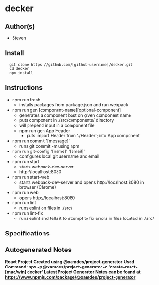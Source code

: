 # decker

## Author(s)

- Steven

## Install

```
  git clone https://github.com/[github-username]/decker.git
  cd decker
  npm install
```

## Instructions

- npm run fresh
  - installs packages from package.json and run webpack
- npm run gen [component-name][optional-component]
  - generates a component bast on given component name
  - puts component in ./src/components/ directory
  - will prepend input in a component file
  - npm run gen App Header
    - puts import Header from './Header'; into App component
- npm run commit '[message]'
  - runs git commit -m using npm
- npm run git-config '[name]' '[email]'
  - configures local git username and email
- npm run start
  - starts webpack-dev-server
  - http://localhost:8080
- npm run start-web
  - starts webpack-dev-server and opens http://localhost:8080 in browser (Chrome)
- npm run web
  - opens http://localhost:8080
- npm run lint
  - runs eslint on files in ./src/
- npm run lint-fix
  - runs eslint and tells it to attempt to fix errors in files located in ./src/

## Specifications

## Autogenerated Notes

**React Project Created using @xamdes/project-generator**
**Used Command: npx -p @xamdes/project-generator -c 'create-react-[mac/win] decker'**
**Latest Project Generator Notes can be found at https://www.npmjs.com/package/@xamdes/project-generator**
